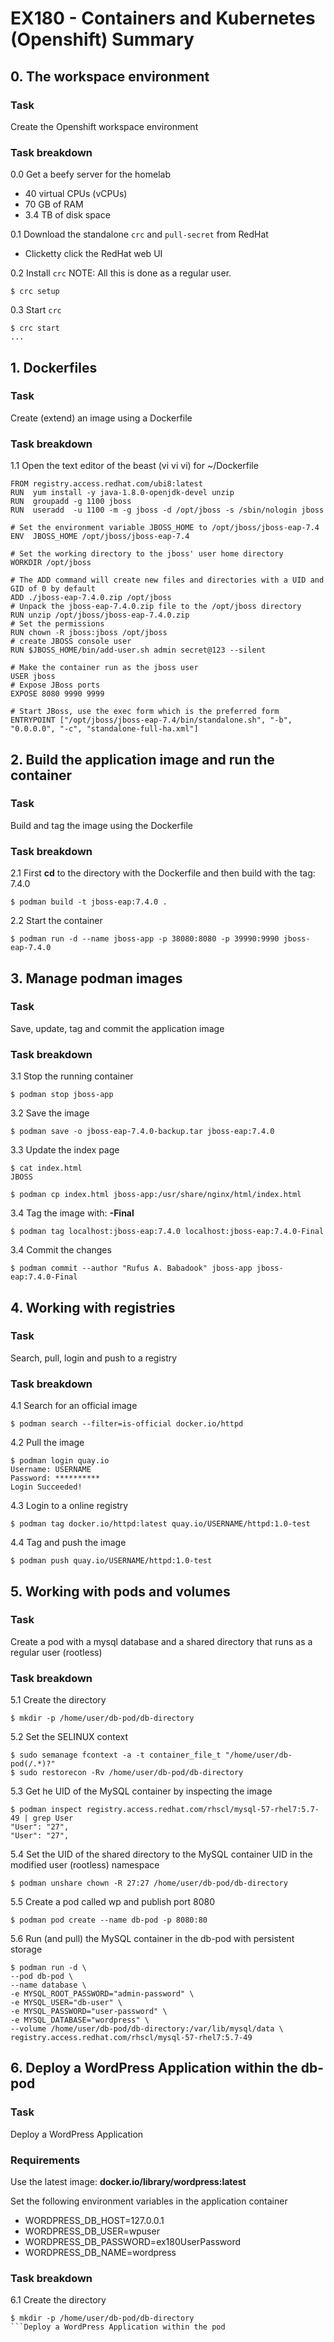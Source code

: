# EX180 - Containers and Kubernetes (Openshift) Summary

## 0. The workspace environment

### Task 
Create the Openshift workspace environment

### Task breakdown
0.0 Get a beefy server for the homelab
* 40 virtual CPUs (vCPUs)
* 70 GB of RAM
* 3.4 TB of disk space

0.1 Download the standalone `crc` and `pull-secret` from RedHat
- Clicketty click the RedHat web UI

0.2 Install `crc` NOTE: All this is done as a regular user.
```
$ crc setup
```

0.3 Start `crc`
```
$ crc start
...
```

## 1. Dockerfiles

### Task
Create (extend) an image using a Dockerfile 

### Task breakdown
1.1 Open the text editor of the beast (vi vi vi) for ~/Dockerfile
```
FROM registry.access.redhat.com/ubi8:latest
RUN  yum install -y java-1.8.0-openjdk-devel unzip
RUN  groupadd -g 1100 jboss
RUN  useradd  -u 1100 -m -g jboss -d /opt/jboss -s /sbin/nologin jboss

# Set the environment variable JBOSS_HOME to /opt/jboss/jboss-eap-7.4
ENV  JBOSS_HOME /opt/jboss/jboss-eap-7.4

# Set the working directory to the jboss' user home directory
WORKDIR /opt/jboss

# The ADD command will create new files and directories with a UID and GID of 0 by default
ADD ./jboss-eap-7.4.0.zip /opt/jboss
# Unpack the jboss-eap-7.4.0.zip file to the /opt/jboss directory
RUN unzip /opt/jboss/jboss-eap-7.4.0.zip
# Set the permissions
RUN chown -R jboss:jboss /opt/jboss
# create JBOSS console user
RUN $JBOSS_HOME/bin/add-user.sh admin secret@123 --silent

# Make the container run as the jboss user
USER jboss
# Expose JBoss ports
EXPOSE 8080 9990 9999

# Start JBoss, use the exec form which is the preferred form
ENTRYPOINT ["/opt/jboss/jboss-eap-7.4/bin/standalone.sh", "-b", "0.0.0.0", "-c", "standalone-full-ha.xml"]
```

## 2. Build the application image and run the container

### Task
Build and tag the image using the Dockerfile

### Task breakdown
2.1 First **cd** to the directory with the Dockerfile and then build with the tag: 7.4.0
```
$ podman build -t jboss-eap:7.4.0 .
```
2.2 Start the container
```
$ podman run -d --name jboss-app -p 38080:8080 -p 39990:9990 jboss-eap-7.4.0
```

## 3. Manage podman images

### Task
Save, update, tag and commit the application image

### Task breakdown
3.1 Stop the running container
```
$ podman stop jboss-app
```

3.2 Save the image
```
$ podman save -o jboss-eap-7.4.0-backup.tar jboss-eap:7.4.0
```

3.3 Update the index page
```
$ cat index.html
JBOSS

$ podman cp index.html jboss-app:/usr/share/nginx/html/index.html
```

3.4 Tag the image with: **-Final**
```
$ podman tag localhost:jboss-eap:7.4.0 localhost:jboss-eap:7.4.0-Final
```

3.4 Commit the changes
```
$ podman commit --author "Rufus A. Babadook" jboss-app jboss-eap:7.4.0-Final
```

## 4. Working with registries

### Task
Search, pull, login and push to a registry 

### Task breakdown
4.1 Search for an official image
```
$ podman search --filter=is-official docker.io/httpd
```

4.2 Pull the image
```
$ podman login quay.io
Username: USERNAME
Password: **********
Login Succeeded!

```

4.3 Login to a online registry
```
$ podman tag docker.io/httpd:latest quay.io/USERNAME/httpd:1.0-test
```

4.4 Tag and push the image
```
$ podman push quay.io/USERNAME/httpd:1.0-test
```

## 5. Working with pods and volumes

### Task
Create a pod with a mysql database and a shared directory that runs as a regular user (rootless)

### Task breakdown
5.1 Create the directory
```
$ mkdir -p /home/user/db-pod/db-directory
```

5.2 Set the SELINUX context
```
$ sudo semanage fcontext -a -t container_file_t "/home/user/db-pod(/.*)?"
$ sudo restorecon -Rv /home/user/db-pod/db-directory
```

5.3 Get he UID of the MySQL container by inspecting the image
```
$ podman inspect registry.access.redhat.com/rhscl/mysql-57-rhel7:5.7-49 | grep User
"User": "27",
"User": "27",
```

5.4 Set the UID of the shared directory to the MySQL container UID in the modified user (rootless) namespace
```
$ podman unshare chown -R 27:27 /home/user/db-pod/db-directory
```

5.5 Create a pod called wp and publish port 8080
```
$ podman pod create --name db-pod -p 8080:80
```

5.6 Run (and pull) the MySQL container in the db-pod with persistent storage
```
$ podman run -d \
--pod db-pod \
--name database \
-e MYSQL_ROOT_PASSWORD="admin-password" \
-e MYSQL_USER="db-user" \
-e MYSQL_PASSWORD="user-password" \
-e MYSQL_DATABASE="wordpress" \
--volume /home/user/db-pod/db-directory:/var/lib/mysql/data \
registry.access.redhat.com/rhscl/mysql-57-rhel7:5.7-49
```

## 6. Deploy a WordPress Application within the db-pod

### Task
Deploy a WordPress Application

### Requirements
Use the latest image: **docker.io/library/wordpress:latest**

Set the following environment variables in the application container
* WORDPRESS_DB_HOST=127.0.0.1
* WORDPRESS_DB_USER=wpuser
* WORDPRESS_DB_PASSWORD=ex180UserPassword
* WORDPRESS_DB_NAME=wordpress

### Task breakdown
6.1 Create the directory
```
$ mkdir -p /home/user/db-pod/db-directory
```Deploy a WordPress Application within the pod
